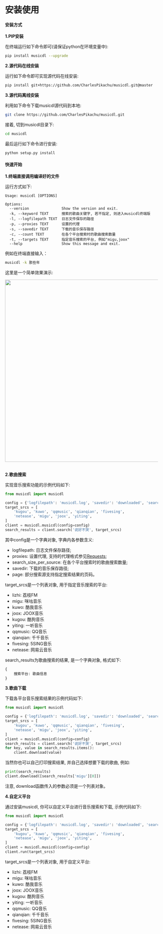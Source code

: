 # 安装使用

#### 安装方式

**1.PIP安装**

在终端运行如下命令即可(请保证python在环境变量中):

```sh
pip install musicdl --upgrade
```

**2.源代码在线安装**

运行如下命令即可实现源代码在线安装:

```sh
pip install git+https://github.com/CharlesPikachu/musicdl.git@master
```

**3.源代码离线安装**

利用如下命令下载musicdl源代码到本地:

```sh
git clone https://github.com/CharlesPikachu/musicdl.git
```

接着, 切到musicdl目录下:

```sh
cd musicdl
```

最后运行如下命令进行安装:

```sh
python setup.py install
```


#### 快速开始

**1.终端直接调用编译好的文件**

运行方式如下:

```
Usage: musicdl [OPTIONS]

Options:
  --version               Show the version and exit.
  -k, --keyword TEXT      搜索的歌曲关键字, 若不指定, 则进入musicdl终端版
  -l, --logfilepath TEXT  日志文件保存的路径
  -p, --proxies TEXT      设置的代理
  -s, --savedir TEXT      下载的音乐保存路径
  -c, --count TEXT        在各个平台搜索时的歌曲搜索数量
  -t, --targets TEXT      指定音乐搜索的平台, 例如"migu,joox"
  --help                  Show this message and exit.
```

例如在终端直接输入：

```sh
musicdl -k 那些年
```

这里是一个简单效果演示:

<div align="center">
  <img src="https://github.com/CharlesPikachu/musicdl/raw/master/docs/screenshot.gif" width="600"/>
</div>
<br />

**2.歌曲搜索**

实现音乐搜索功能的示例代码如下:

```python
from musicdl import musicdl

config = {'logfilepath': 'musicdl.log', 'savedir': 'downloaded', 'search_size_per_source': 5, 'proxies': {}}
target_srcs = [
    'kugou', 'kuwo', 'qqmusic', 'qianqian', 'fivesing',
    'netease', 'migu', 'joox', 'yiting',
]
client = musicdl.musicdl(config=config)
search_results = client.search('说好不哭', target_srcs)
```

其中config是一个字典对象, 字典内各参数含义:

- logfilepath: 日志文件保存路径;
- proxies: 设置代理, 支持的代理格式参见[Requests](https://requests.readthedocs.io/en/master/user/advanced/#proxies);
- search_size_per_source: 在各个平台搜索时的歌曲搜索数量;
- savedir: 下载的音乐保存路径;
- page: 部分搜索源支持指定搜索结果的页码。

target_srcs是一个列表对象, 用于指定音乐搜索的平台:

- lizhi: 荔枝FM
- migu: 咪咕音乐
- kuwo: 酷我音乐
- joox: JOOX音乐
- kugou: 酷狗音乐
- yiting: 一听音乐
- qqmusic: QQ音乐
- qianqian: 千千音乐
- fivesing: 5SING音乐
- netease: 网易云音乐

search_results为歌曲搜索的结果, 是一个字典对象, 格式如下:

```python
{
    搜索平台: 歌曲信息
}
```

**3.歌曲下载**

下载各平台音乐搜索结果的示例代码如下:

```python
from musicdl import musicdl

config = {'logfilepath': 'musicdl.log', 'savedir': 'downloaded', 'search_size_per_source': 5, 'proxies': {}}
target_srcs = [
    'kugou', 'kuwo', 'qqmusic', 'qianqian', 'fivesing',
    'netease', 'migu', 'joox', 'yiting',
]
client = musicdl.musicdl(config=config)
search_results = client.search('说好不哭', target_srcs)
for key, value in search_results.items():
    client.download(value)
```

当然你也可以自己打印搜索结果, 并自己选择想要下载的歌曲, 例如:

```python
print(search_results)
client.download([search_results['migu'][0]])
```

注意, download函数传入的参数必须是一个列表对象。

**4.自定义平台**

通过安装musicdl, 你可以自定义平台进行音乐搜索和下载, 示例代码如下:

```python
from musicdl import musicdl

config = {'logfilepath': 'musicdl.log', 'savedir': 'downloaded', 'search_size_per_source': 5, 'proxies': {}}
target_srcs = [
    'kugou', 'kuwo', 'qqmusic', 'qianqian', 'fivesing',
    'netease', 'migu', 'joox', 'yiting',
]
client = musicdl.musicdl(config=config)
client.run(target_srcs)
```

target_srcs是一个列表对象, 用于自定义平台:

- lizhi: 荔枝FM
- migu: 咪咕音乐
- kuwo: 酷我音乐
- joox: JOOX音乐
- kugou: 酷狗音乐
- yiting: 一听音乐
- qqmusic: QQ音乐
- qianqian: 千千音乐
- fivesing: 5SING音乐
- netease: 网易云音乐